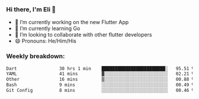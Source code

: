 ### Hi there, I'm Eli 👋
- 🔭 I’m currently working on the new Flutter App
- 🌱 I’m currently learning Go
- 🦄 I’m looking to collaborate with other flutter developers
- 😄 Pronouns: He/Him/His

### Weekly breakdown:
<!--START_SECTION:waka-->

```txt
Dart                30 hrs 1 min    ████████████████████████░   95.51 %
YAML                41 mins         ▓░░░░░░░░░░░░░░░░░░░░░░░░   02.21 %
Other               16 mins         ▒░░░░░░░░░░░░░░░░░░░░░░░░   00.88 %
Bash                9 mins          ░░░░░░░░░░░░░░░░░░░░░░░░░   00.49 %
Git Config          8 mins          ░░░░░░░░░░░░░░░░░░░░░░░░░   00.46 %
```

<!--END_SECTION:waka-->
